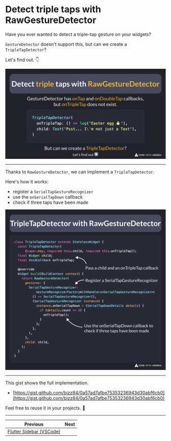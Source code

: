 # Detect triple taps with RawGestureDetector

Have you ever wanted to detect a triple-tap gesture on your widgets?

`GestureDetector` doesn't support this, but can we create a `TripleTapDetector`?

Let's find out. 👇

![](184.1.png)

<!--

GestureDetector has onTap and onDoubleTap callbacks, but onTripleTap does not exist.

But can we create a TripleTapDetector?

TripleTapDetector(
  onTripleTap: () => log('Easter egg 🐣'),
  child: Text('Psst... I\'m not just a Text'),
)

Let's find out.

-->

---

Thanks to `RawGestureDetector`, we can implement a `TripleTapDetector`.

Here's how it works:

- register a `SerialTapGestureRecognizer`
- use the `onSerialTapDown` callback
- check if three taps have been made

![](184.2.png)

<!--
class TripleTapDetector extends StatelessWidget {
  const TripleTapDetector({
    super.key,
    required this.child,
    required this.onTripleTap,
  });
  final Widget child;
  final VoidCallback onTripleTap;

  @override
  Widget build(BuildContext context) {
    return RawGestureDetector(
      gestures: {
        SerialTapGestureRecognizer:
            GestureRecognizerFactoryWithHandlers<SerialTapGestureRecognizer>(
          () => SerialTapGestureRecognizer(),
          (SerialTapGestureRecognizer instance) {
            instance.onSerialTapDown = (SerialTapDownDetails details) {
              if (details.count == 3) {
                onTripleTap();
              }
            };
          },
        ),
      },
      child: child,
    );
  }
}
-->

---

This gist shows the full implementation.

- [https://gist.github.com/bizz84/0a57ad7afbe75353236943d30abf6cb0](https://gist.github.com/bizz84/0a57ad7afbe75353236943d30abf6cb0)

Feel free to reuse it in your projects. 🙂

---

| Previous | Next |
| -------- | ---- |
| [Flutter Sidebar (VSCode)](../0183-flutter-vscode-sidebar/index.md) |  |

<!-- TWITTER|https://x.com/biz84/status/1829091047902765184 -->
<!-- LINKEDIN|https://www.linkedin.com/posts/andreabizzotto_take-2-have-you-ever-wanted-to-detect-activity-7234857556442071040-5hDi  -->




